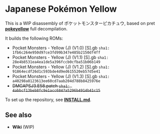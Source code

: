 # Japanese Pokémon Yellow

This is a WIP disassembly of ポケットモンスターピカチュウ, based on pret [**pokeyellow**](https://github.com/pret/pokeyellow) full decompilation.

It builds the following ROMs:

- Pocket Monsters - Yellow (J) (V1.0) [S].gb `sha1: 1fb6c264e950d97ce3fd99b347e485b2150df4ff`
- Pocket Monsters - Yellow (J) (V1.1) [S].gb `sha1: 28e4b8531ea4ea1de5a396fccb0cfba51b06b149`
- Pocket Monsters - Yellow (J) (V1.2) [S].gb `sha1: 91864ecdf26d1c593bde4d9ed615520eb57d5e41`
- Pocket Monsters - Yellow (J) (V1.3) [S].gb `sha1: a40298a8123613ee60cd7aab204d788b8425976e`
- ~~DMGAPSJ3.E58.patch `sha1: 4abbcf13beb8fc9e1acc6847a5296b4914b41c15`~~

To set up the repository, see [**INSTALL.md**](INSTALL.md).


## See also

- **Wiki** (WIP)
